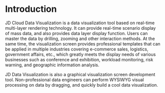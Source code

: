 
Introduction
========

JD Cloud Data Visualization is a data visualization tool based on real-time multi-layer rendering technology. It can provide real-time scenario display of mass data, and also provides data layer display function. Users can master the data by drilling, zooming and other interaction methods. At the same time, the visualization screen provides professional templates that can be applied in multiple industries covering e-commerce sales, logistics, government affairs, etc., which greatly meets the display needs of various businesses such as conference and exhibition, workload monitoring, risk warning, and geographic information analysis.

JD Data Visualization is also a graphical visualization screen development tool. Non-professional data engineers can perform WYSIWYG visual processing on data by dragging, and quickly build a cool data visualization.
